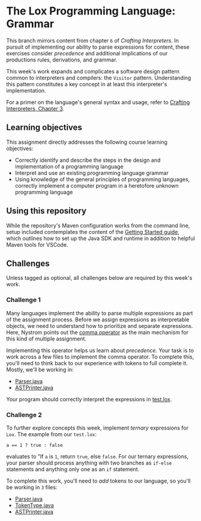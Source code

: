 # The Lox Programming Language: Grammar

This branch mirrors content from chapter `6` of _Crafting Interpreters_. In pursuit of implementing
our ability to parse expressions for content, these exercises consider _precedence_ and additional
implications of our productions rules, derivations, and grammar.

This week's work expands and complicates a software design pattern common to interpreters and
compilers: the `Visitor` pattern. Understanding this pattern constitutes a key concept in at
least this interpreter's implementation. 

For a primer on the language's general syntax and usage, refer to 
[Crafting Interpreters, Chapter 3](https://www.craftinginterpreters.com/the-lox-language.html).

## Learning objectives

This assignment directly addresses the following course learning objectives:

* Correctly identify and describe the steps in the design and implementation of a programming language
* Interpret and use an existing programming language grammar
* Using knowledge of the general principles of programming languages, correctly implement a computer program in a heretofore unknown programming language

## Using this repository

While the repository's Maven configuration works from the command line, setup included contemplates
the content of the [Getting Started guide](wiki/Getting-Started), which outlines how to set
up the Java SDK and runtime in addition to helpful Maven tools for VSCode.

## Challenges

Unless tagged as optional, all challenges below are required by this week's work.

### Challenge 1

Many languages implement the ability to parse multiple expressions as part of the assignment process. Before
we assign expressions as interpretable objects, we need to understand how to prioritize and separate expressions.
Here, Nystrom points out the [comma operator](https://en.wikipedia.org/wiki/Comma_operator) as the main mechanism
for this kind of multiple assignment.

Implementing this operator helps us learn about _precedence_. Your task is to work across a few files to implement
the comma operator. To complete this, you'll need to think back to our experience with tokens to full complete it.
Mostly, we'll be working in:

* [Parser.java](interpreter/src/main/java/com/interpreter/lox/Parser.java)
* [ASTPrinter.java](interpreter/src/main/java/com/interpreter/lox/ASTPrinter.java)

Your program should correctly interpret the expressions in [test.lox](interpreter/src/test/resources/test.lox).

### Challenge 2

To further explore concepts this week, implement _ternary_ expressions for `Lox`. The example from our `test.lox`:
```
a == 1 ? true : false
```
evaluates to "If `a` is `1`, return `true`, else `false`. For our ternary expressions, your parser should process
anything with two branches as `if-else` statements and anything only one as an `if` statement.

To complete this work, you'll need to _add_ tokens to our language, so you'll be working in `3` files:

* [Parser.java](interpreter/src/main/java/com/interpreter/lox/Parser.java)
* [TokenType.java](interpreter/src/main/java/com/interpreter/lox/TokenType.java)
* [ASTPrinter.java](interpreter/src/main/java/com/interpreter/lox/ASTPrinter.java)

